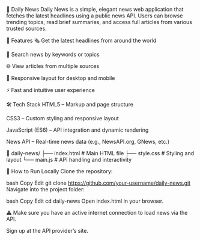 📰 Daily News
Daily News is a simple, elegant news web application that fetches the latest headlines using a public news API. Users can browse trending topics, read brief summaries, and access full articles from various trusted sources.

🚀 Features
🗞️ Get the latest headlines from around the world

🔎 Search news by keywords or topics

🌐 View articles from multiple sources

📱 Responsive layout for desktop and mobile

⚡ Fast and intuitive user experience

🛠️ Tech Stack
HTML5 – Markup and page structure

CSS3 – Custom styling and responsive layout

JavaScript (ES6) – API integration and dynamic rendering

News API – Real-time news data (e.g., NewsAPI.org, GNews, etc.)

📁 daily-news/
├── index.html       # Main HTML file
├── style.css        # Styling and layout
└── main.js          # API handling and interactivity


🔧 How to Run Locally
Clone the repository:

bash
Copy
Edit
git clone https://github.com/your-username/daily-news.git
Navigate into the project folder:

bash
Copy
Edit
cd daily-news
Open index.html in your browser.

⚠️ Make sure you have an active internet connection to load news via the API.


Sign up at the API provider’s site.

